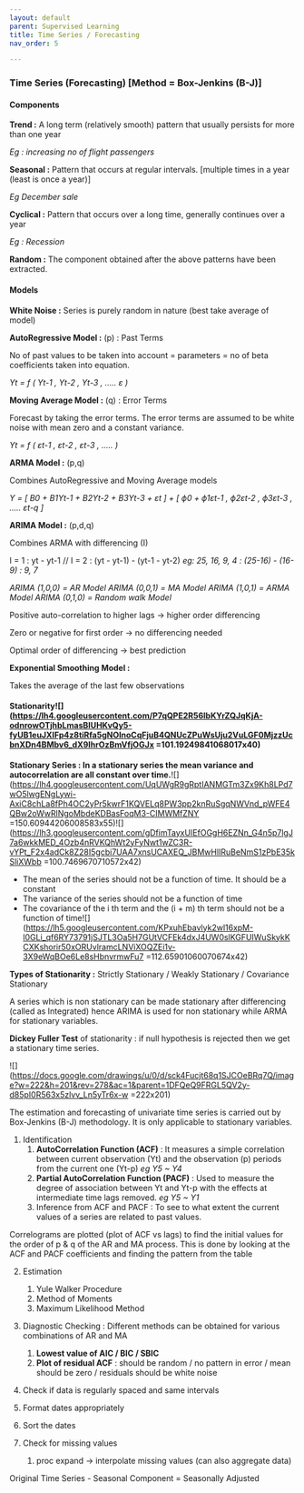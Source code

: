 ```yaml
---
layout: default
parent: Supervised Learning
title: Time Series / Forecasting
nav_order: 5

---
```

### Time Series (Forecasting) \[Method = Box-Jenkins (B-J)\]

#### Components

**Trend :** A long term (relatively smooth) pattern that usually persists for more than one year

_Eg : increasing no of flight passengers_

**Seasonal :** Pattern that occurs at regular intervals. \[multiple times in a year (least is once a year)\]

_Eg December sale_

**Cyclical :** Pattern that occurs over a long time, generally continues over a year

_Eg : Recession_

**Random :** The component obtained after the above patterns have been extracted.

#### Models

**White Noise :** Series is purely random in nature (best take average of model)

**AutoRegressive Model :** (p) : Past Terms

No of past values to be taken into account = parameters = no of beta coefficients taken into equation.

_Yt = f ( Yt-1 , Yt-2 , Yt-3 , ….. ε )_

**Moving Average Model :** (q) : Error Terms

Forecast by taking the error terms. The error terms are assumed to be white noise with mean zero and a constant variance.

_Yt = f ( εt-1 , εt-2 , εt-3 , ….. )_

**ARMA Model :** (p,q)

Combines AutoRegressive and Moving Average models

_Y = \[ B0 + B1Yt-1 + B2Yt-2 + B3Yt-3 + εt \] + \[ ϕ0 + ϕ1εt-1 , ϕ2εt-2 , ϕ3εt-3 , ….. εt-q \]_

**ARIMA Model :** (p,d,q)

Combines ARMA with differencing (I)

I = 1 : yt - yt-1 // I = 2 : (yt - yt-1) - (yt-1 - yt-2) _eg: 25, 16, 9, 4 : (25-16) - (16-9) : 9, 7_

_ARIMA (1,0,0) = AR Model ARIMA (0,0,1) = MA Model ARIMA (1,0,1) = ARMA Model ARIMA (0,1,0) = Random walk Model_

Positive auto-correlation to higher lags -> higher order differencing

Zero or negative for first order -> no differencing needed

Optimal order of differencing -> best prediction

**Exponential Smoothing Model :**

Takes the average of the last few observations

#### Stationarity![](https://lh4.googleusercontent.com/P7qQPE2R56lbKYrZQJqKjA-odnrowOTjhbLmasBIUHKvQy5-fyUB1euJXIFp4z8tiRfa5gNOlnoCqFjuB4QNUcZPuWsUju2VuLGF0MjzzUcbnXDn4BMbv6_dX9IhrOzBmVfjOGJx =101.19249841068017x40)

**Stationary Series : In a stationary series the mean variance and autocorrelation are all constant over time.**![](https://lh4.googleusercontent.com/UqUWgR9gRptIANMGTm3Zx9Kh8LPd7wO5lwgENgLywi-AxiC8chLa8fPh4OC2yPr5kwrF1KQVELq8PW3pp2knRuSgqNWVnd_pWFE4QBw2oWwRlNgoMbdeKDBasFoqM3-CIMWMfZNY =150.60944206008583x55)![](https://lh3.googleusercontent.com/gDfimTayxUIEfOGgH6EZNn_G4n5p7lgJ7a6wkkMED_4Ozb4nRVKQhWt2yFyNwt1wZC3R-vYPt_F2x4adCk8Z28I5gcbi7UAA7xnsUCAXEQ_JBMwHlIRuBeNmS1zPbE35kSliXWbb =100.7469670710572x42)

* The mean of the series should not be a function of time. It should be a constant
* The variance of the series should not be a function of time
* The covariance of the i th term and the (i + m) th term should not be a function of time![](https://lh5.googleusercontent.com/KPxuhEbavlyk2wl16xpM-l0GLi_qf6RY73791jSJTL3Oa5H7GUtVCFEk4dxJ4UW0slKGFUIWuSkykKCXKshorir50xORUvlramcLNViXOQZEi1v-3X9eWqBOe6Le8sHbnvrmwFu7 =112.65901060070674x42)

**Types of Stationarity :** Strictly Stationary / Weakly Stationary / Covariance Stationary

A series which is non stationary can be made stationary after differencing (called as Integrated) hence ARIMA is used for non stationary while ARMA for stationary variables.

**Dickey Fuller Test** of stationarity : if null hypothesis is rejected then we get a stationary time series.



![](https://docs.google.com/drawings/u/0/d/sck4Fucjt68q1SJCOeBRq7Q/image?w=222&h=201&rev=278&ac=1&parent=1DFQeQ9FRGL5QV2y-d85pI0R563x5zlvv_Ln5yTr6x-w =222x201)

The estimation and forecasting of univariate time series is carried out by Box-Jenkins (B-J) methodology. It is only applicable to stationary variables.

1. Identification
   1. **AutoCorrelation Function (ACF)** : It measures a simple correlation between current observation (Yt) and the observation (p) periods from the current one (Yt-p) _eg Y5 \~ Y4_
   2. **Partial AutoCorrelation Function (PACF)** : Used to measure the degree of association between Yt and Yt-p with the effects at intermediate time lags removed. _eg Y5 \~ Y1_
   3. Inference from ACF and PACF : To see to what extent the current values of a series are related to past values.

Correlograms are plotted (plot of ACF vs lags) to find the initial values for the order of p & q of the AR and MA process. This is done by looking at the ACF and PACF coefficients and finding the pattern from the table

2. Estimation
   1. Yule Walker Procedure
   2. Method of Moments
   3. Maximum Likelihood Method

3. Diagnostic Checking : Different methods can be obtained for various combinations of AR and MA
   1. **Lowest value of AIC / BIC / SBIC**
   2. **Plot of residual ACF** : should be random / no pattern in error / mean should be zero / residuals should be white noise

1. Check if data is regularly spaced and same intervals
2. Format dates appropriately
3. Sort the dates
4. Check for missing values
   1. proc expand -> interpolate missing values (can also aggregate data)

Original Time Series - Seasonal Component = Seasonally Adjusted
